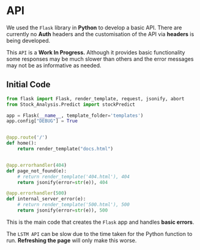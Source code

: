 # API

We used the `Flask` library in **Python** to develop a basic API. There are currently no **Auth** headers and the customisation of the API via **headers** is being developed.

This `API` is a **Work In Progress.** Although it provides basic functionality some responses may be much slower than others and the error messages may not be as informative as needed. 

## Initial Code

```python
from flask import Flask, render_template, request, jsonify, abort
from Stock_Analysis.Predict import stockPredict

app = Flask(__name__, template_folder='templates')
app.config["DEBUG"] = True


@app.route('/')
def home():
    return render_template("docs.html")


@app.errorhandler(404)
def page_not_found(e):
    # return render_template('404.html'), 404
    return jsonify(error=str(e)), 404

@app.errorhandler(500)
def internal_server_error(e):
    # return render_template('500.html'), 500
    return jsonify(error=str(e)), 500
```

This is the main code that creates the `Flask` app and handles **basic errors**.

The `LSTM API` can be slow due to the time taken for the Python function to run. **Refreshing the page** will only make this worse.
